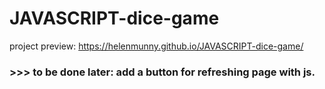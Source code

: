 # JAVASCRIPT-dice-game

project preview: https://helenmunny.github.io/JAVASCRIPT-dice-game/   <br>

###  >>> to be done later: add a button for refreshing page with js.

